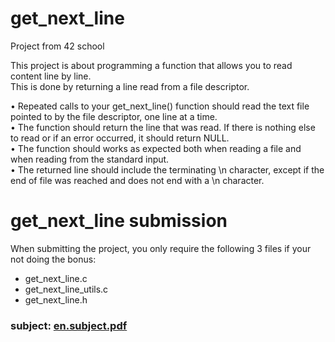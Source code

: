 # get_next_line

Project from 42 school

This project is about programming a function that allows you to read content line by line. <br>
This is done by returning a line read from a file descriptor.

• Repeated calls to your get_next_line() function should read the text file pointed to by the file descriptor, one line at a time. <br>
• The function should return the line that was read. If there is nothing else to read or if an error occurred, it should return NULL. <br>
• The function should works as expected both when reading a file and when reading from the standard input.<br>
• The returned line should include the terminating \n character, except if the end of file was reached and does not end with a \n character.<br>

# get_next_line submission

When submitting the project, you only require the following 3 files if your not doing the bonus:

- get_next_line.c
- get_next_line_utils.c
- get_next_line.h

### subject: [en.subject.pdf](https://github.com/calamitymandy/get_next_line/files/10239408/en.subject.pdf)

